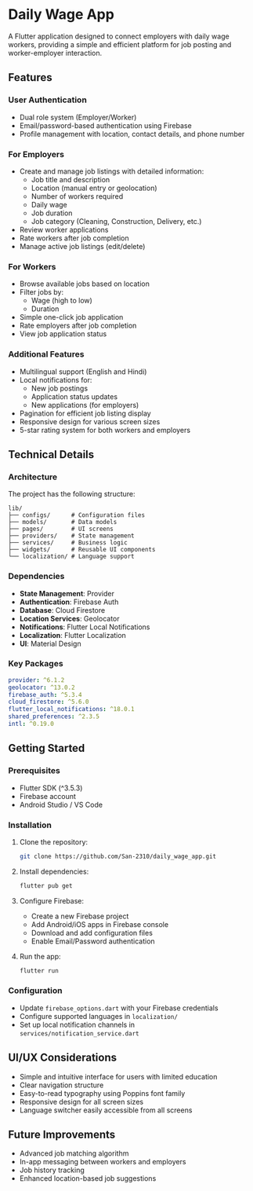 # Daily Wage App

A Flutter application designed to connect employers with daily wage workers, providing a simple and efficient platform for job posting and worker-employer interaction.

## Features

### User Authentication
- Dual role system (Employer/Worker)
- Email/password-based authentication using Firebase
- Profile management with location, contact details, and phone number

### For Employers
- Create and manage job listings with detailed information:
  - Job title and description
  - Location (manual entry or geolocation)
  - Number of workers required
  - Daily wage
  - Job duration
  - Job category (Cleaning, Construction, Delivery, etc.)
- Review worker applications
- Rate workers after job completion
- Manage active job listings (edit/delete)

### For Workers
- Browse available jobs based on location
- Filter jobs by:
  - Wage (high to low)
  - Duration
- Simple one-click job application
- Rate employers after job completion
- View job application status

### Additional Features
- Multilingual support (English and Hindi)
- Local notifications for:
  - New job postings
  - Application status updates
  - New applications (for employers)
- Pagination for efficient job listing display
- Responsive design for various screen sizes
- 5-star rating system for both workers and employers

## Technical Details

### Architecture
The project has the following structure:
```
lib/
├── configs/      # Configuration files
├── models/       # Data models
├── pages/        # UI screens
├── providers/    # State management
├── services/     # Business logic
├── widgets/      # Reusable UI components
└── localization/ # Language support
```

### Dependencies
- **State Management**: Provider
- **Authentication**: Firebase Auth
- **Database**: Cloud Firestore
- **Location Services**: Geolocator
- **Notifications**: Flutter Local Notifications
- **Localization**: Flutter Localization
- **UI**: Material Design

### Key Packages
```yaml
provider: ^6.1.2
geolocator: ^13.0.2
firebase_auth: ^5.3.4
cloud_firestore: ^5.6.0
flutter_local_notifications: ^18.0.1
shared_preferences: ^2.3.5
intl: ^0.19.0
```

## Getting Started

### Prerequisites
- Flutter SDK (^3.5.3)
- Firebase account
- Android Studio / VS Code

### Installation
1. Clone the repository:
   ```bash
   git clone https://github.com/San-2310/daily_wage_app.git
   ```

2. Install dependencies:
   ```bash
   flutter pub get
   ```

3. Configure Firebase:
   - Create a new Firebase project
   - Add Android/iOS apps in Firebase console
   - Download and add configuration files
   - Enable Email/Password authentication

4. Run the app:
   ```bash
   flutter run
   ```

### Configuration
- Update `firebase_options.dart` with your Firebase credentials
- Configure supported languages in `localization/`
- Set up local notification channels in `services/notification_service.dart`

## UI/UX Considerations
- Simple and intuitive interface for users with limited education
- Clear navigation structure
- Easy-to-read typography using Poppins font family
- Responsive design for all screen sizes
- Language switcher easily accessible from all screens

## Future Improvements
- Advanced job matching algorithm
- In-app messaging between workers and employers
- Job history tracking
- Enhanced location-based job suggestions

